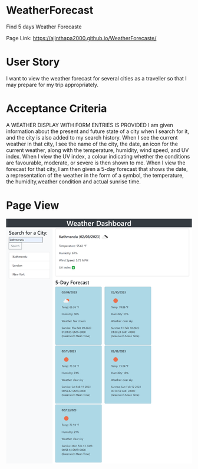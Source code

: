 # WeatherForecast
Find 5 days Weather Forecaste

Page Link: https://ajinthapa2000.github.io/WeatherForecaste/

# User Story

I want to view the weather forecast for several cities as a traveller so that I may prepare for my trip appropriately.

# Acceptance Criteria

A WEATHER DISPLAY WITH FORM ENTRIES IS PROVIDED
I am given information about the present and future state of a city when I search for it, and the city is also added to my search history.
When I see the current weather in that city, I see the name of the city, the date, an icon for the current weather, along with the temperature, humidity, wind speed, and UV index.
When I view the UV index, a colour indicating whether the conditions are favourable, moderate, or severe is then shown to me.
When I view the forecast for that city, I am then given a 5-day forecast that shows the date, a representation of the weather in the form of a symbol, the temperature, the humidity,weather condition and actual sunrise time.

# Page View
![](image/weatherImage.png)



